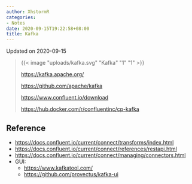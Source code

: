 ```yaml
---
author: XhstormR
categories:
- Notes
date: 2020-09-15T19:22:58+08:00
title: Kafka
---
```


<!--more-->

Updated on 2020-09-15

> {{< image "uploads/kafka.svg" "Kafka" "1" "1" >}}
>
> https://kafka.apache.org/
>
> https://github.com/apache/kafka
>
> https://www.confluent.io/download
>
> https://hub.docker.com/r/confluentinc/cp-kafka

## Reference
* https://docs.confluent.io/current/connect/transforms/index.html
* https://docs.confluent.io/current/connect/references/restapi.html
* https://docs.confluent.io/current/connect/managing/connectors.html
* GUI:
  * https://www.kafkatool.com/
  * https://github.com/provectus/kafka-ui
